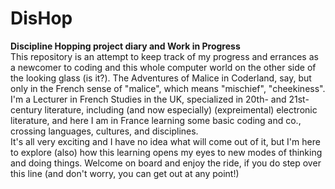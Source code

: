 # DisHop
<b> Discipline Hopping project diary and Work in Progress </b> <br>
This repository is an attempt to keep track of my progress and errances as a newcomer to coding and this whole computer world on the other side of the looking glass (is it?). The Adventures of Malice in Coderland, say, but only in the French sense of "malice", which means "mischief", "cheekiness".<br>
I'm a Lecturer in French Studies in the UK, specialized in 20th- and 21st-century literature, including (and now especially) (expreimental) electronic literature, and here I am in France learning some basic coding and co., crossing languages, cultures, and disciplines.<br>
It's all very exciting and I have no idea what will come out of it, but I'm here to explore (also) how this learning opens my eyes to new modes of thinking and doing things. Welcome on board and enjoy the ride, if you do step over this line (and don't worry, you can get out at any point!)
